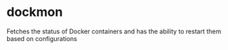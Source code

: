 # dockmon
Fetches the status of Docker containers and has the ability to restart them based on configurations
